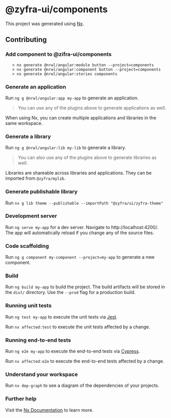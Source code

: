 # @zyfra-ui/components

This project was generated using [Nx](https://nx.dev).



## Contributing

### Add component to @zifra-ui/components

```
   > nx generate @nrwl/angular:module button --project=components
   > nx generate @nrwl/angular:component button --project=components
   > nx generate @nrwl/angular:stories components
```

### Generate an application

Run `ng g @nrwl/angular:app my-app` to generate an application.

> You can use any of the plugins above to generate applications as well.

When using Nx, you can create multiple applications and libraries in the same workspace.

### Generate a library

Run `ng g @nrwl/angular:lib my-lib` to generate a library.

> You can also use any of the plugins above to generate libraries as well.

Libraries are shareable across libraries and applications. They can be imported from `@zyfra/mylib`.

### Generate publishable library

Run `nx g lib theme --publishable --importPath "@zyfra/ui/zyfra-theme"`

### Development server

Run `ng serve my-app` for a dev server. Navigate to http://localhost:4200/. The app will automatically reload if you change any of the source files.

### Code scaffolding

Run `ng g component my-component --project=my-app` to generate a new component.

### Build

Run `ng build my-app` to build the project. The build artifacts will be stored in the `dist/` directory. Use the `--prod` flag for a production build.

### Running unit tests

Run `ng test my-app` to execute the unit tests via [Jest](https://jestjs.io).

Run `nx affected:test` to execute the unit tests affected by a change.

### Running end-to-end tests

Run `ng e2e my-app` to execute the end-to-end tests via [Cypress](https://www.cypress.io).

Run `nx affected:e2e` to execute the end-to-end tests affected by a change.

### Understand your workspace

Run `nx dep-graph` to see a diagram of the dependencies of your projects.

### Further help

Visit the [Nx Documentation](https://nx.dev/angular) to learn more.

